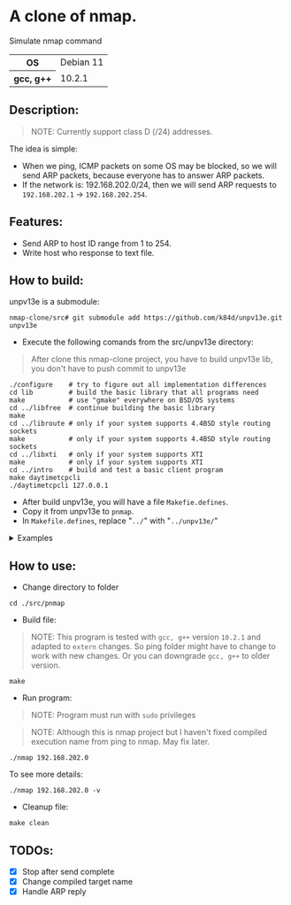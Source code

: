 # A clone of nmap.

Simulate nmap command

<table>
  <tr>
    <th>OS</th>
    <td>Debian 11</td>
  </tr>
  <tr>
    <th>gcc, g++</th>
    <td>10.2.1</td>
  </tr>
</table>

## Description:

> NOTE: Currently support class D (/24) addresses.

The idea is simple:

- When we ping, ICMP packets on some OS may be blocked, so we will send ARP packets, because
  everyone has to answer ARP packets.
- If the network is: 192.168.202.0/24, then we will send ARP requests to
  `192.168.202.1` -> `192.168.202.254`.

## Features:

- Send ARP to host ID range from 1 to 254.
- Write host who response to text file.

## How to build:

unpv13e is a submodule:

```console
nmap-clone/src# git submodule add https://github.com/k84d/unpv13e.git unpv13e
```

- Execute the following comands from the src/unpv13e directory:

> After clone this nmap-clone project, you have to build unpv13e lib, you don't
> have to push commit to unpv13e

```
./configure    # try to figure out all implementation differences
cd lib         # build the basic library that all programs need
make           # use "gmake" everywhere on BSD/OS systems
cd ../libfree  # continue building the basic library
make
cd ../libroute # only if your system supports 4.4BSD style routing sockets
make           # only if your system supports 4.4BSD style routing sockets
cd ../libxti   # only if your system supports XTI
make           # only if your system supports XTI
cd ../intro    # build and test a basic client program
make daytimetcpcli
./daytimetcpcli 127.0.0.1
```

- After build unpv13e, you will have a file `Makefie.defines`.
- Copy it from unpv13e to `pnmap`.
- In `Makefile.defines`, replace "`../`" with "`../unpv13e/`"

<details>
    <summary>Examples</summary>

CFLAGS = -I`../unpv13e/`lib -g -O2 -D_REENTRANT -Wall
LIBS = `../unpv13e/`libunp.a -lpthread
LIBS_XTI = `../unpv13e/`libunpxti.a `../unpv13e/`libunp.a -lpthread

LIBUNP_NAME = `../unpv13e/`libunp.a

LIBUNPXTI_NAME = `../unpv13e/`libunpxti.a

</details>

## How to use:

- Change directory to folder

```console
cd ./src/pnmap
```

- Build file:

> NOTE: This program is tested with `gcc, g++` version `10.2.1` and adapted to
> `extern` changes. So ping folder might have to change to work with new
> changes. Or you can downgrade `gcc, g++` to older version.

```console
make
```

- Run program:

> NOTE: Program must run with `sudo` privileges

> NOTE: Although this is nmap project but I haven't fixed compiled execution
> name from ping to
> nmap. May fix later.

```console
./nmap 192.168.202.0
```

To see more details:

```console
./nmap 192.168.202.0 -v
```

- Cleanup file:

```console
make clean
```

## TODOs:

- [x] Stop after send complete
- [x] Change compiled target name
- [x] Handle ARP reply
